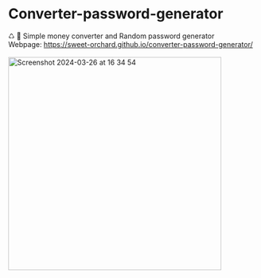 # Converter-password-generator
♺ 🎫 Simple money converter and Random password generator </br>
Webpage: https://sweet-orchard.github.io/converter-password-generator/
</br></br>
<img width="428" alt="Screenshot 2024-03-26 at 16 34 54" src="https://github.com/sweet-orchard/converter-password-generator/assets/146839131/6c979420-f799-473d-8cda-5c99286b2bc2">
